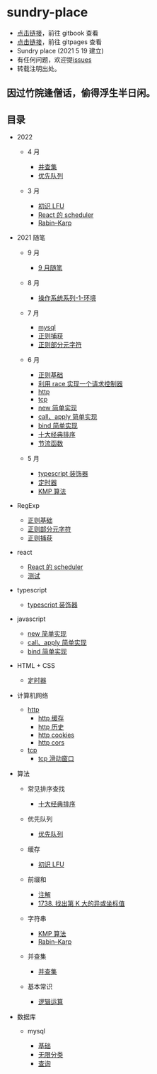 # sundry-place

- [点击链接](https://18509149693.gitbook.io/secretbook/)，前往 gitbook 查看
- [点击链接](https://secret344.github.io/sundry-place/)，前往 gitpages 查看
- Sundry place (2021 5 19 建立)
- 有任何问题，欢迎提[issues](https://github.com/secret344/sundry-place/issues)
- 转载注明出处。

## 因过竹院逢僧话，偷得浮生半日闲。

## 目录

- 2022

  - 4 月

    - [并查集](arithmetic/base/disjoint-set.md)
    - [优先队列](arithmetic/base/priority-queue.md)

  - 3 月
    - [初识 LFU](arithmetic/cache/LFU.md)
    - [React 的 scheduler](react/scheduler.md)
    - [Rabin–Karp](arithmetic/string/Rabin–Karp.md)

- 2021 随笔

  - 9 月

    - [9 月随笔](other/2021-9/1.md)

  - 8 月

    - [操作系统系列-1-环境](操作系统/实验环境.md)

  - 7 月

    - [mysql](mysql/index.md)
    - [正则捕获](regexp/capture.md)
    - [正则部分元字符](regexp/metacharacter.md)

  - 6 月
    - [正则基础](regexp/base.md)
    - [利用 race 实现一个请求控制器](javascript/race.md)
    - [http](network/http.md)
    - [tcp](network/tcp.md)
    - [new 简单实现](javascript/new.md)
    - [call、apply 简单实现](javascript/apply_call.md)
    - [bind 简单实现](javascript/bind.md)
    - [十大经典排序](2021/sort.md)
    - [节流函数](2021/throttle.md)
  - 5 月
    - [typescript 装饰器](typescript/decorators.md)
    - [定时器](html+css/Timers.md)
    - [KMP 算法](arithmetic/string/kmp.md)

- RegExp

  - [正则基础](regexp/base.md)
  - [正则部分元字符](regexp/metacharacter.md)
  - [正则捕获](regexp/capture.md)

- react

  - [React 的 scheduler](react/scheduler.md)
  - [测试](react/untitled-1ceshi.md)

- typescript

  - [typescript 装饰器](typescript/decorators.md)

- javascript

  - [new 简单实现](javascript/new.md)
  - [call、apply 简单实现](javascript/apply_call.md)
  - [bind 简单实现](javascript/bind.md)

- HTML + CSS

  - [定时器](html+css/Timers.md)

- 计算机网络

  - [http](network/http.md)
    - [http 缓存](network/http-cache.md)
    - [http 历史](network/http-history.md)
    - [http cookies](network/http-cookies.md)
    - [http cors](network/http-cors.md)
  - [tcp](network/tcp.md)
    - [tcp 滑动窗口](network/SlidingWindowProtocol.md)

- 算法

  - 常见排序查找

    - [十大经典排序](2021/sort.md)

  - 优先队列

    - [优先队列](arithmetic/base/priority-queue.md)

  - 缓存

    - [初识 LFU](arithmetic/cache/LFU.md)

  - 前缀和

    - [注解](arithmetic/PrefixSum/note.md)
    - [1738. 找出第 K 大的异或坐标值](arithmetic/PrefixSum/1738.md)

  - 字符串

    - [KMP 算法](arithmetic/string/kmp.md)
    - [Rabin–Karp](arithmetic/string/Rabin–Karp.md)

  - 并查集

    - [并查集](arithmetic/base/disjoint-set.md)

  - 基本常识

    - [逻辑运算](arithmetic/base/logical_operation.md)

- 数据库

  - mysql

    - [基础](mysql/index.md)
    - [无限分类](mysql/Infinite_classification.md)
    - [查询](mysql/query.md)
